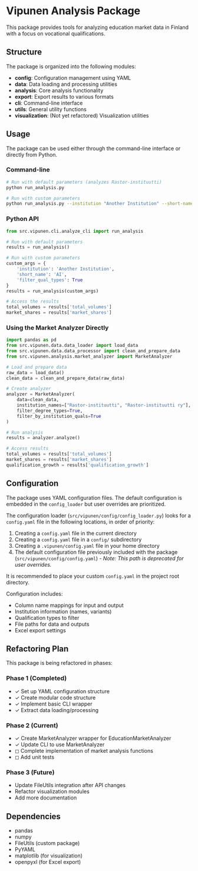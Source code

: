 # Vipunen Analysis Package

This package provides tools for analyzing education market data in Finland with a focus on vocational qualifications.

## Structure

The package is organized into the following modules:

- **config**: Configuration management using YAML
- **data**: Data loading and processing utilities
- **analysis**: Core analysis functionality
- **export**: Export results to various formats
- **cli**: Command-line interface
- **utils**: General utility functions
- **visualization**: (Not yet refactored) Visualization utilities

## Usage

The package can be used either through the command-line interface or directly from Python.

### Command-line

```bash
# Run with default parameters (analyzes Rastor-instituutti)
python run_analysis.py

# Run with custom parameters
python run_analysis.py --institution "Another Institution" --short-name "AI" --filter-qual-types
```

### Python API

```python
from src.vipunen.cli.analyze_cli import run_analysis

# Run with default parameters
results = run_analysis()

# Run with custom parameters
custom_args = {
    'institution': 'Another Institution',
    'short_name': 'AI',
    'filter_qual_types': True
}
results = run_analysis(custom_args)

# Access the results
total_volumes = results['total_volumes']
market_shares = results['market_shares']
```

### Using the Market Analyzer Directly

```python
import pandas as pd
from src.vipunen.data.data_loader import load_data
from src.vipunen.data.data_processor import clean_and_prepare_data
from src.vipunen.analysis.market_analyzer import MarketAnalyzer

# Load and prepare data
raw_data = load_data()
clean_data = clean_and_prepare_data(raw_data)

# Create analyzer
analyzer = MarketAnalyzer(
    data=clean_data,
    institution_names=["Rastor-instituutti", "Rastor-instituutti ry"],
    filter_degree_types=True,
    filter_by_institution_quals=True
)

# Run analysis
results = analyzer.analyze()

# Access results
total_volumes = results['total_volumes']
market_shares = results['market_shares']
qualification_growth = results['qualification_growth']
```

## Configuration

The package uses YAML configuration files. The default configuration is embedded in the `config_loader` but user overrides are prioritized.

The configuration loader (`src/vipunen/config/config_loader.py`) looks for a `config.yaml` file in the following locations, in order of priority:

1. Creating a `config.yaml` file in the current directory
2. Creating a `config.yaml` file in a `config/` subdirectory
3. Creating a `.vipunen/config.yaml` file in your home directory
4. The default configuration file previously included with the package (`src/vipunen/config/config.yaml`) - *Note: This path is deprecated for user overrides.*

It is recommended to place your custom `config.yaml` in the project root directory.

Configuration includes:
- Column name mappings for input and output
- Institution information (names, variants)
- Qualification types to filter
- File paths for data and outputs
- Excel export settings

## Refactoring Plan

This package is being refactored in phases:

### Phase 1 (Completed)
- ✓ Set up YAML configuration structure
- ✓ Create modular code structure
- ✓ Implement basic CLI wrapper
- ✓ Extract data loading/processing

### Phase 2 (Current)
- ✓ Create MarketAnalyzer wrapper for EducationMarketAnalyzer
- ✓ Update CLI to use MarketAnalyzer
- ◻ Complete implementation of market analysis functions
- ◻ Add unit tests

### Phase 3 (Future)
- Update FileUtils integration after API changes
- Refactor visualization modules
- Add more documentation

## Dependencies

- pandas
- numpy
- FileUtils (custom package)
- PyYAML
- matplotlib (for visualization)
- openpyxl (for Excel export) 